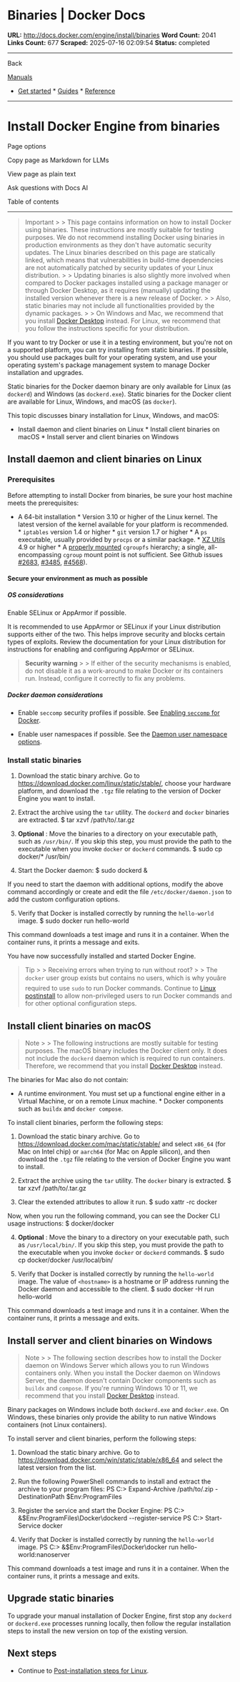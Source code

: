 # Binaries | Docker Docs

**URL:** http://docs.docker.com/engine/install/binaries
**Word Count:** 2041
**Links Count:** 677
**Scraped:** 2025-07-16 02:09:54
**Status:** completed

---

Back

[Manuals](https://docs.docker.com/manuals/)

  * [Get started](http://docs.docker.com/get-started/)   * [Guides](http://docs.docker.com/guides/)   * [Reference](http://docs.docker.com/reference/)

* * *

# Install Docker Engine from binaries

Page options

Copy page as Markdown for LLMs

View page as plain text

Ask questions with Docs AI

Table of contents

* * *

> Important >  > This page contains information on how to install Docker using binaries. These instructions are mostly suitable for testing purposes. We do not recommend installing Docker using binaries in production environments as they don't have automatic security updates. The Linux binaries described on this page are statically linked, which means that vulnerabilities in build-time dependencies are not automatically patched by security updates of your Linux distribution. >  > Updating binaries is also slightly more involved when compared to Docker packages installed using a package manager or through Docker Desktop, as it requires \(manually\) updating the installed version whenever there is a new release of Docker. >  > Also, static binaries may not include all functionalities provided by the dynamic packages. >  > On Windows and Mac, we recommend that you install [Docker Desktop](https://docs.docker.com/desktop/) instead. For Linux, we recommend that you follow the instructions specific for your distribution.

If you want to try Docker or use it in a testing environment, but you're not on a supported platform, you can try installing from static binaries. If possible, you should use packages built for your operating system, and use your operating system's package management system to manage Docker installation and upgrades.

Static binaries for the Docker daemon binary are only available for Linux \(as `dockerd`\) and Windows \(as `dockerd.exe`\). Static binaries for the Docker client are available for Linux, Windows, and macOS \(as `docker`\).

This topic discusses binary installation for Linux, Windows, and macOS:

  * Install daemon and client binaries on Linux   * Install client binaries on macOS   * Install server and client binaries on Windows

## Install daemon and client binaries on Linux

### Prerequisites

Before attempting to install Docker from binaries, be sure your host machine meets the prerequisites:

  * A 64-bit installation   * Version 3.10 or higher of the Linux kernel. The latest version of the kernel available for your platform is recommended.   * `iptables` version 1.4 or higher   * `git` version 1.7 or higher   * A `ps` executable, usually provided by `procps` or a similar package.   * [XZ Utils](https://tukaani.org/xz/) 4.9 or higher   * A [properly mounted](https://github.com/tianon/cgroupfs-mount/blob/master/cgroupfs-mount) `cgroupfs` hierarchy; a single, all-encompassing `cgroup` mount point is not sufficient. See Github issues [\#2683](https://github.com/moby/moby/issues/2683), [\#3485](https://github.com/moby/moby/issues/3485), [\#4568](https://github.com/moby/moby/issues/4568)\).

#### Secure your environment as much as possible

##### OS considerations

Enable SELinux or AppArmor if possible.

It is recommended to use AppArmor or SELinux if your Linux distribution supports either of the two. This helps improve security and blocks certain types of exploits. Review the documentation for your Linux distribution for instructions for enabling and configuring AppArmor or SELinux.

> **Security warning** >  > If either of the security mechanisms is enabled, do not disable it as a work-around to make Docker or its containers run. Instead, configure it correctly to fix any problems.

##### Docker daemon considerations

  * Enable `seccomp` security profiles if possible. See [Enabling `seccomp` for Docker](https://docs.docker.com/engine/security/seccomp/).

  * Enable user namespaces if possible. See the [Daemon user namespace options](http://docs.docker.com/reference/cli/dockerd/#daemon-user-namespace-options).

### Install static binaries

  1. Download the static binary archive. Go to <https://download.docker.com/linux/static/stable/>, choose your hardware platform, and download the `.tgz` file relating to the version of Docker Engine you want to install.

  2. Extract the archive using the `tar` utility. The `dockerd` and `docker` binaries are extracted.                    $ tar xzvf /path/to/<FILE>.tar.gz          

  3. **Optional** : Move the binaries to a directory on your executable path, such as `/usr/bin/`. If you skip this step, you must provide the path to the executable when you invoke `docker` or `dockerd` commands.                    $ sudo cp docker/* /usr/bin/          

  4. Start the Docker daemon:                    $ sudo dockerd &          

If you need to start the daemon with additional options, modify the above command accordingly or create and edit the file `/etc/docker/daemon.json` to add the custom configuration options.

  5. Verify that Docker is installed correctly by running the `hello-world` image.                    $ sudo docker run hello-world          

This command downloads a test image and runs it in a container. When the container runs, it prints a message and exits.

You have now successfully installed and started Docker Engine.

> Tip >  > Receiving errors when trying to run without root? >  > The `docker` user group exists but contains no users, which is why youâre required to use `sudo` to run Docker commands. Continue to [Linux postinstall](http://docs.docker.com/engine/install/linux-postinstall) to allow non-privileged users to run Docker commands and for other optional configuration steps.

## Install client binaries on macOS

> Note >  > The following instructions are mostly suitable for testing purposes. The macOS binary includes the Docker client only. It does not include the `dockerd` daemon which is required to run containers. Therefore, we recommend that you install [Docker Desktop](https://docs.docker.com/desktop/) instead.

The binaries for Mac also do not contain:

  * A runtime environment. You must set up a functional engine either in a Virtual Machine, or on a remote Linux machine.   * Docker components such as `buildx` and `docker compose`.

To install client binaries, perform the following steps:

  1. Download the static binary archive. Go to <https://download.docker.com/mac/static/stable/> and select `x86_64` \(for Mac on Intel chip\) or `aarch64` \(for Mac on Apple silicon\), and then download the `.tgz` file relating to the version of Docker Engine you want to install.

  2. Extract the archive using the `tar` utility. The `docker` binary is extracted.                    $ tar xzvf /path/to/<FILE>.tar.gz          

  3. Clear the extended attributes to allow it run.                    $ sudo xattr -rc docker          

Now, when you run the following command, you can see the Docker CLI usage instructions:                    $ docker/docker          

  4. **Optional** : Move the binary to a directory on your executable path, such as `/usr/local/bin/`. If you skip this step, you must provide the path to the executable when you invoke `docker` or `dockerd` commands.                    $ sudo cp docker/docker /usr/local/bin/          

  5. Verify that Docker is installed correctly by running the `hello-world` image. The value of `<hostname>` is a hostname or IP address running the Docker daemon and accessible to the client.                    $ sudo docker -H <hostname> run hello-world          

This command downloads a test image and runs it in a container. When the container runs, it prints a message and exits.

## Install server and client binaries on Windows

> Note >  > The following section describes how to install the Docker daemon on Windows Server which allows you to run Windows containers only. When you install the Docker daemon on Windows Server, the daemon doesn't contain Docker components such as `buildx` and `compose`. If you're running Windows 10 or 11, we recommend that you install [Docker Desktop](https://docs.docker.com/desktop/) instead.

Binary packages on Windows include both `dockerd.exe` and `docker.exe`. On Windows, these binaries only provide the ability to run native Windows containers \(not Linux containers\).

To install server and client binaries, perform the following steps:

  1. Download the static binary archive. Go to <https://download.docker.com/win/static/stable/x86_64> and select the latest version from the list.

  2. Run the following PowerShell commands to install and extract the archive to your program files:                    PS C:\> Expand-Archive /path/to/<FILE>.zip -DestinationPath $Env:ProgramFiles

  3. Register the service and start the Docker Engine:                    PS C:\> &$Env:ProgramFiles\Docker\dockerd --register-service          PS C:\> Start-Service docker

  4. Verify that Docker is installed correctly by running the `hello-world` image.                    PS C:\> &$Env:ProgramFiles\Docker\docker run hello-world:nanoserver

This command downloads a test image and runs it in a container. When the container runs, it prints a message and exits.

## Upgrade static binaries

To upgrade your manual installation of Docker Engine, first stop any `dockerd` or `dockerd.exe` processes running locally, then follow the regular installation steps to install the new version on top of the existing version.

## Next steps

  * Continue to [Post-installation steps for Linux](https://docs.docker.com/engine/install/linux-postinstall/).